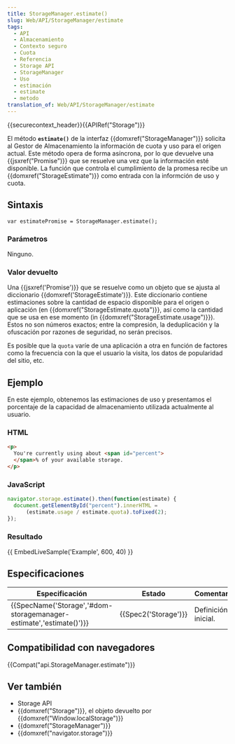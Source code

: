 ```yaml
---
title: StorageManager.estimate()
slug: Web/API/StorageManager/estimate
tags:
  - API
  - Almacenamiento
  - Contexto seguro
  - Cuota
  - Referencia
  - Storage API
  - StorageManager
  - Uso
  - estimación
  - estimate
  - metodo
translation_of: Web/API/StorageManager/estimate
---
```

{{securecontext_header}}{{APIRef("Storage")}}

El método **`estimate()`** de la interfaz {{domxref("StorageManager")}} solicita al Gestor de Almacenamiento la información de cuota y uso para el origen actual. Este método opera de forma asíncrona, por lo que devuelve una {{jsxref("Promise")}} que se resuelve una vez que la información esté disponible. La función que controla el cumplimiento de la promesa recibe un {{domxref("StorageEstimate")}} como entrada con la informción de uso y cuota.

## Sintaxis

```
var estimatePromise = StorageManager.estimate();
```

### Parámetros

Ninguno.

### Valor devuelto

Una {{jsxref('Promise')}} que se resuelve como un objeto que se ajusta al diccionario {{domxref('StorageEstimate')}}. Este diccionario contiene estimaciones sobre la cantidad de espacio disponible para el origen o aplicación (en {{domxref("StorageEstimate.quota")}}, así como la cantidad que se usa en ese momento (in {{domxref("StorageEstimate.usage")}}). Estos no son números exactos; entre la compresión, la deduplicación y la ofuscación por razones de seguridad, no serán precisos.

Es posible que la `quota` varíe de una aplicación a otra en función de factores como la frecuencia con la que el usuario la visita, los datos de popularidad del sitio, etc.

## Ejemplo

En este ejemplo, obtenemos las estimaciones de uso y presentamos el porcentaje de la capacidad de almacenamiento utilizada actualmente al usuario.

### HTML

```html
<p>
  You're currently using about <span id="percent">
  </span>% of your available storage.
</p>
```

### JavaScript

```js
navigator.storage.estimate().then(function(estimate) {
  document.getElementById("percent").innerHTML =
      (estimate.usage / estimate.quota).toFixed(2);
});
```

### Resultado

{{ EmbedLiveSample('Example', 600, 40) }}

## Especificaciones

| Especificación                                                                           | Estado                       | Comentario          |
| ---------------------------------------------------------------------------------------- | ---------------------------- | ------------------- |
| {{SpecName('Storage','#dom-storagemanager-estimate','estimate()')}} | {{Spec2('Storage')}} | Definición inicial. |

## Compatibilidad con navegadores

{{Compat("api.StorageManager.estimate")}}

## Ver también

- Storage API
- {{domxref("Storage")}}, el objeto devuelto por {{domxref("Window.localStorage")}}
- {{domxref("StorageManager")}}
- {{domxref("navigator.storage")}}
